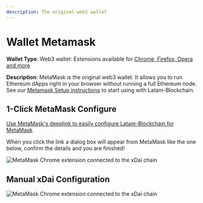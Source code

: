 ```yaml
---
description: The original web3 wallet
---
```


# Wallet Metamask

**Wallet Type**: Web3 wallet: Extensions available for [Chrome, Firefox, Opera and more](https://metamask.io/)

**Description**: MetaMask is the original web3 wallet. It allows you to run Ethereum dApps right in your browser without running a full Ethereum node. See our [Metamask Setup instructions](metamask-setup.md) to start using with Latam-Blockchain.

## 1-Click MetaMask Configure

[Use MetaMask's deeplink to easily configure Latam-Blockchain for MetaMask](https://shanejonas.github.io/metamask-link/deep?method=wallet_addEthereumChain&params[0][chainId]=0xAC&params[0][chainName]=Latam-Testnet%20Chain&params[0][rpcUrls][0]=https://rpc.latam-blockchain.com&params[0][nativeCurrency][name]=USD&params[0][nativeCurrency][symbol]=USD&params[0][nativeCurrency][decimals]=18&params[0][blockExplorerUrls][0]=https://explorer.latam-blockchain.com)

When you click the link a dialog box will appear from MetaMask like the one below, confirm the details and you are finished!

![MetaMask Chrome extension connected to the xDai chain](https://github.com/latam-blockchain/website/tree/cfe5a1b5c5310c6d8e0379d2f4d7ed509ffd738a/.gitbook/assets/metamask-deeplink.png)

## Manual xDai Configuration

![MetaMask Chrome extension connected to the xDai chain](https://github.com/latam-blockchain/website/tree/cfe5a1b5c5310c6d8e0379d2f4d7ed509ffd738a/.gitbook/assets/mm-ex2.png)

